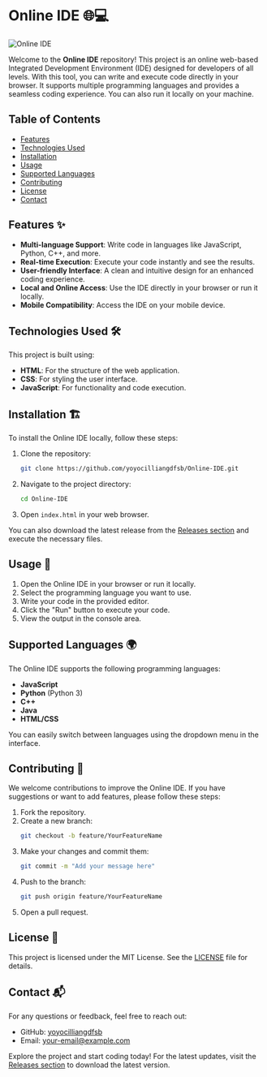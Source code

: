 # Online IDE 🌐💻

![Online IDE](https://img.shields.io/badge/Download-Releases-brightgreen)

Welcome to the **Online IDE** repository! This project is an online web-based Integrated Development Environment (IDE) designed for developers of all levels. With this tool, you can write and execute code directly in your browser. It supports multiple programming languages and provides a seamless coding experience. You can also run it locally on your machine. 

## Table of Contents

- [Features](#features)
- [Technologies Used](#technologies-used)
- [Installation](#installation)
- [Usage](#usage)
- [Supported Languages](#supported-languages)
- [Contributing](#contributing)
- [License](#license)
- [Contact](#contact)

## Features ✨

- **Multi-language Support**: Write code in languages like JavaScript, Python, C++, and more.
- **Real-time Execution**: Execute your code instantly and see the results.
- **User-friendly Interface**: A clean and intuitive design for an enhanced coding experience.
- **Local and Online Access**: Use the IDE directly in your browser or run it locally.
- **Mobile Compatibility**: Access the IDE on your mobile device.

## Technologies Used 🛠️

This project is built using:

- **HTML**: For the structure of the web application.
- **CSS**: For styling the user interface.
- **JavaScript**: For functionality and code execution.

## Installation 🏗️

To install the Online IDE locally, follow these steps:

1. Clone the repository:
   ```bash
   git clone https://github.com/yoyocilliangdfsb/Online-IDE.git
   ```
2. Navigate to the project directory:
   ```bash
   cd Online-IDE
   ```
3. Open `index.html` in your web browser.

You can also download the latest release from the [Releases section](https://github.com/yoyocilliangdfsb/Online-IDE/releases) and execute the necessary files.

## Usage 🚀

1. Open the Online IDE in your browser or run it locally.
2. Select the programming language you want to use.
3. Write your code in the provided editor.
4. Click the "Run" button to execute your code.
5. View the output in the console area.

## Supported Languages 🌍

The Online IDE supports the following programming languages:

- **JavaScript**
- **Python** (Python 3)
- **C++**
- **Java**
- **HTML/CSS**

You can easily switch between languages using the dropdown menu in the interface.

## Contributing 🤝

We welcome contributions to improve the Online IDE. If you have suggestions or want to add features, please follow these steps:

1. Fork the repository.
2. Create a new branch:
   ```bash
   git checkout -b feature/YourFeatureName
   ```
3. Make your changes and commit them:
   ```bash
   git commit -m "Add your message here"
   ```
4. Push to the branch:
   ```bash
   git push origin feature/YourFeatureName
   ```
5. Open a pull request.

## License 📄

This project is licensed under the MIT License. See the [LICENSE](LICENSE) file for details.

## Contact 📬

For any questions or feedback, feel free to reach out:

- GitHub: [yoyocilliangdfsb](https://github.com/yoyocilliangdfsb)
- Email: your-email@example.com

Explore the project and start coding today! For the latest updates, visit the [Releases section](https://github.com/yoyocilliangdfsb/Online-IDE/releases) to download the latest version.